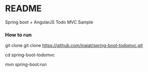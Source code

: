 # README #

Spring boot + AngularJS Todo MVC Sample

### How to run ###

git clone git clone https://github.com/inaiat/spring-boot-todomvc.git

cd spring-boot-todomvc

mvn spring-boot:run


